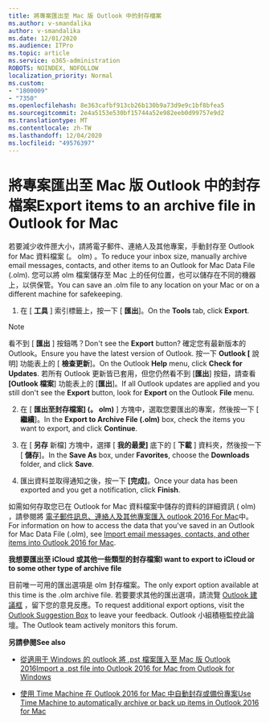 ```yaml
---
title: 將專案匯出至 Mac 版 Outlook 中的封存檔案
ms.author: v-smandalika
author: v-smandalika
ms.date: 12/01/2020
ms.audience: ITPro
ms.topic: article
ms.service: o365-administration
ROBOTS: NOINDEX, NOFOLLOW
localization_priority: Normal
ms.custom:
- "1800009"
- "7350"
ms.openlocfilehash: 8e363cafbf913cb26b130b9a73d9e9c1bf8bfea5
ms.sourcegitcommit: 2e4a5153e530bf15744a52e982eeb0d99757e9d2
ms.translationtype: MT
ms.contentlocale: zh-TW
ms.lasthandoff: 12/04/2020
ms.locfileid: "49576397"
---
```

# <a name="export-items-to-an-archive-file-in-outlook-for-mac"></a><span data-ttu-id="8f2a6-102">將專案匯出至 Mac 版 Outlook 中的封存檔案</span><span class="sxs-lookup"><span data-stu-id="8f2a6-102">Export items to an archive file in Outlook for Mac</span></span>

<span data-ttu-id="8f2a6-103">若要減少收件匣大小，請將電子郵件、連絡人及其他專案，手動封存至 Outlook for Mac 資料檔案 (。 olm) 。</span><span class="sxs-lookup"><span data-stu-id="8f2a6-103">To reduce your inbox size, manually archive email messages, contacts, and other items to an Outlook for Mac Data File (.olm).</span></span> <span data-ttu-id="8f2a6-104">您可以將 olm 檔案儲存至 Mac 上的任何位置，也可以儲存在不同的機器上，以供保管。</span><span class="sxs-lookup"><span data-stu-id="8f2a6-104">You can save an .olm file to any location on your Mac or on a different machine for safekeeping.</span></span>

1. <span data-ttu-id="8f2a6-105">在 [ **工具** ] 索引標籤上，按一下 [ **匯出**]。</span><span class="sxs-lookup"><span data-stu-id="8f2a6-105">On the **Tools** tab, click **Export**.</span></span>

> [!NOTE]
> <span data-ttu-id="8f2a6-106">看不到 [ **匯出** ] 按鈕嗎？</span><span class="sxs-lookup"><span data-stu-id="8f2a6-106">Don't see the **Export** button?</span></span> <span data-ttu-id="8f2a6-107">確定您有最新版本的 Outlook。</span><span class="sxs-lookup"><span data-stu-id="8f2a6-107">Ensure you have the latest version of Outlook.</span></span> <span data-ttu-id="8f2a6-108">按一下 **Outlook [** 說明] 功能表上的 [ **檢查更新**]。</span><span class="sxs-lookup"><span data-stu-id="8f2a6-108">On the Outlook **Help** menu, click **Check for Updates**.</span></span> <span data-ttu-id="8f2a6-109">若所有 Outlook 更新皆已套用，但您仍然看不到 [**匯出**] 按鈕，請查看 **[Outlook 檔案**] 功能表上的 [**匯出**]。</span><span class="sxs-lookup"><span data-stu-id="8f2a6-109">If all Outlook updates are applied and you still don't see the **Export** button, look for **Export** on the Outlook **File** menu.</span></span>

2. <span data-ttu-id="8f2a6-110">在 [ **匯出至封存檔案] (。 olm)** ] 方塊中，選取您要匯出的專案，然後按一下 [ **繼續**]。</span><span class="sxs-lookup"><span data-stu-id="8f2a6-110">In the **Export to Archive File (.olm)** box, check the items you want to export, and click **Continue**.</span></span>

3. <span data-ttu-id="8f2a6-111">在 [ **另存** 新檔] 方塊中，選擇 [ **我的最愛]** 底下的 [ **下載** ] 資料夾，然後按一下 [ **儲存**]。</span><span class="sxs-lookup"><span data-stu-id="8f2a6-111">In the **Save As** box, under **Favorites**, choose the **Downloads** folder, and click **Save**.</span></span>

4. <span data-ttu-id="8f2a6-112">匯出資料並取得通知之後，按一下 **[完成]**。</span><span class="sxs-lookup"><span data-stu-id="8f2a6-112">Once your data has been exported and you get a notification, click **Finish**.</span></span>

<span data-ttu-id="8f2a6-113">如需如何存取您已在 Outlook for Mac 資料檔案中儲存的資料的詳細資訊 ( olm) ，請參閱將 [電子郵件訊息、連絡人及其他專案匯入 outlook 2016 For Mac](https://support.microsoft.com/office/import-and-export-outlook-email-contacts-and-calendar-92577192-3881-4502-b79d-c3bbada6c8ef#ID0EAACAAA=macOS)中。</span><span class="sxs-lookup"><span data-stu-id="8f2a6-113">For information on how to access the data that you've saved in an Outlook for Mac Data File (.olm), see [Import email messages, contacts, and other items into Outlook 2016 for Mac](https://support.microsoft.com/office/import-and-export-outlook-email-contacts-and-calendar-92577192-3881-4502-b79d-c3bbada6c8ef#ID0EAACAAA=macOS).</span></span>

<span data-ttu-id="8f2a6-114">**我想要匯出至 iCloud 或其他一些類型的封存檔案**</span><span class="sxs-lookup"><span data-stu-id="8f2a6-114">**I want to export to iCloud or to some other type of archive file**</span></span>

<span data-ttu-id="8f2a6-115">目前唯一可用的匯出選項是 olm 封存檔案。</span><span class="sxs-lookup"><span data-stu-id="8f2a6-115">The only export option available at this time is the .olm archive file.</span></span> <span data-ttu-id="8f2a6-116">若要要求其他的匯出選項，請流覽 [Outlook 建議框](https://outlook.uservoice.com/) ，留下您的意見反應。</span><span class="sxs-lookup"><span data-stu-id="8f2a6-116">To request additional export options, visit the [Outlook Suggestion Box](https://outlook.uservoice.com/) to leave your feedback.</span></span> <span data-ttu-id="8f2a6-117">Outlook 小組積極監控此論壇。</span><span class="sxs-lookup"><span data-stu-id="8f2a6-117">The Outlook team actively monitors this forum.</span></span>

<span data-ttu-id="8f2a6-118">**另請參閱**</span><span class="sxs-lookup"><span data-stu-id="8f2a6-118">**See also**</span></span>

- [<span data-ttu-id="8f2a6-119">從適用于 Windows 的 outlook 將 .pst 檔案匯入至 Mac 版 Outlook 2016</span><span class="sxs-lookup"><span data-stu-id="8f2a6-119">Import a .pst file into Outlook 2016 for Mac from Outlook for Windows</span></span>](https://support.microsoft.com/office/import-a-pst-file-into-outlook-for-mac-from-outlook-for-windows-b4a6a1d6-94bb-4c85-a4fc-a83dc690e18c)

- [<span data-ttu-id="8f2a6-120">使用 Time Machine 在 Outlook 2016 for Mac 中自動封存或備份專案</span><span class="sxs-lookup"><span data-stu-id="8f2a6-120">Use Time Machine to automatically archive or back up items in Outlook 2016 for Mac</span></span>](https://support.microsoft.com/office/automatically-archive-or-back-up-outlook-for-mac-items-441fcce5-2262-4b64-ac8c-fa949df989f5)
